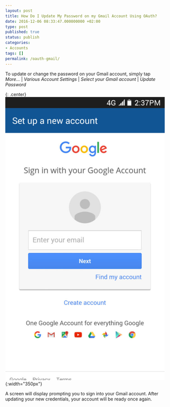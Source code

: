 ```yaml
---
layout: post
title: How Do I Update My Password on my Gmail Account Using OAuth?
date: 2016-12-06 08:33:47.000000000 +02:00
type: post
published: true
status: publish
categories:
- Accounts
tags: []
permalink: /oauth-gmail/
---
```


To update or change the password on your Gmail account, simply tap *More...* \| *Various Account Settings* \| *Select your Gmail account* \| *Update Password*

{: .center}
![BlueMail Gmail](/assets/BlueMail_Gmail_Screen_1_1-576x1024.jpg){:width="350px"}

A screen will display prompting you to sign into your Gmail account. After updating your new credentials, your account will be ready once again.